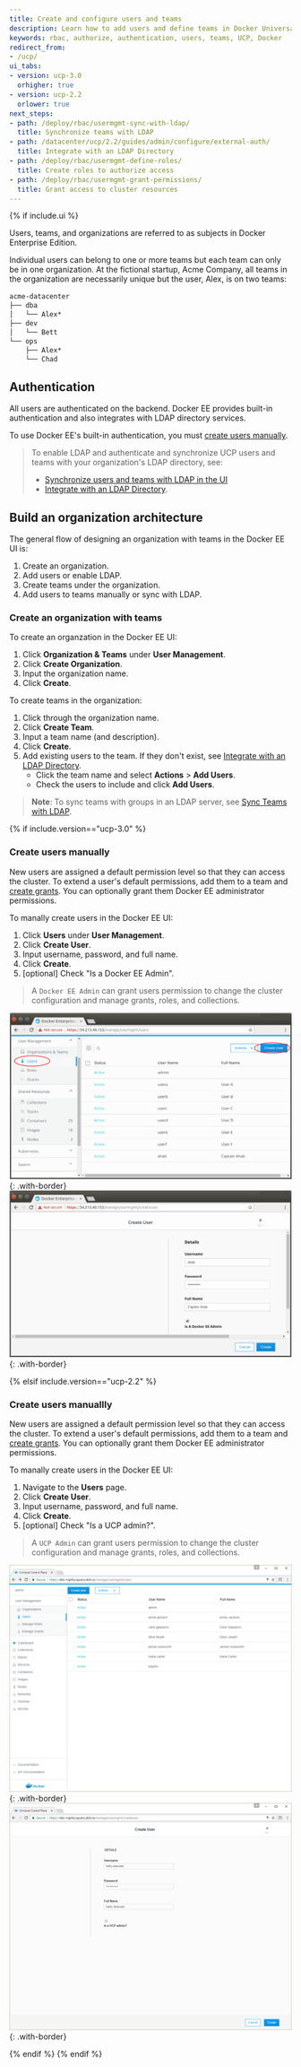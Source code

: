 ```yaml
---
title: Create and configure users and teams
description: Learn how to add users and define teams in Docker Universal Control Plane.
keywords: rbac, authorize, authentication, users, teams, UCP, Docker
redirect_from:
- /ucp/
ui_tabs:
- version: ucp-3.0
  orhigher: true
- version: ucp-2.2
  orlower: true
next_steps:
- path: /deploy/rbac/usermgmt-sync-with-ldap/
  title: Synchronize teams with LDAP
- path: /datacenter/ucp/2.2/guides/admin/configure/external-auth/
  title: Integrate with an LDAP Directory
- path: /deploy/rbac/usermgmt-define-roles/
  title: Create roles to authorize access
- path: /deploy/rbac/usermgmt-grant-permissions/
  title: Grant access to cluster resources
---
```


{% if include.ui %}

Users, teams, and organizations are referred to as subjects in Docker Enterprise
Edition.

Individual users can belong to one or more teams but each team can only be in
one organization. At the fictional startup, Acme Company, all teams in the
organization are necessarily unique but the user, Alex, is on two teams:

```
acme-datacenter
├── dba
│   └── Alex*
├── dev
│   └── Bett
└── ops
    ├── Alex*
    └── Chad
```

## Authentication

All users are authenticated on the backend. Docker EE provides built-in
authentication and also integrates with LDAP directory services.

To use Docker EE's built-in authentication, you must [create users manually](#Create-users-manually).

> To enable LDAP and authenticate and synchronize UCP users and teams with your
> organization's LDAP directory, see:
> - [Synchronize users and teams with LDAP in the UI](usermgmt-sync-with-ldap.md)
> - [Integrate with an LDAP Directory](/datacenter/ucp/2.2/guides/admin/configure/external-auth/index.md).

## Build an organization architecture

The general flow of designing an organization with teams in the Docker EE UI is:

1. Create an organization.
2. Add users or enable LDAP.
3. Create teams under the organization.
4. Add users to teams manually or sync with LDAP.

### Create an organization with teams

To create an organzation in the Docker EE UI:

1. Click **Organization & Teams** under **User Management**.
2. Click **Create Organization**.
3. Input the organization name.
4. Click **Create**.

To create teams in the organization:

1. Click through the organization name.
2. Click **Create Team**.
3. Input a team name (and description).
4. Click **Create**.
5. Add existing users to the team. If they don't exist, see [Integrate with an LDAP Directory](../../datacenter/ucp/2.2/guides/admin/configure/external-auth/index.md).
   - Click the team name and select **Actions** > **Add Users**.
   - Check the users to include and click **Add Users**.

> **Note**: To sync teams with groups in an LDAP server, see [Sync Teams with LDAP](./usermgmt-sync-with-ldap).


{% if include.version=="ucp-3.0" %}

### Create users manually

New users are assigned a default permission level so that they can access the
cluster. To extend a user's default permissions, add them to a team and [create grants](./usermgmt-grant-permissions/). You can optionally grant them Docker EE
administrator permissions.

To manally create users in the Docker EE UI:

1. Click **Users** under **User Management**.
2. Click **Create User**.
3. Input username, password, and full name.
4. Click **Create**.
5. [optional] Check "Is a Docker EE Admin".

> A `Docker EE Admin` can grant users permission to change the cluster
> configuration and manage grants, roles, and collections.

![](../images/ucp_usermgmt_users_create01.png){: .with-border}
![](../images/ucp_usermgmt_users_create02.png){: .with-border}


{% elsif include.version=="ucp-2.2" %}

### Create users manuallly

New users are assigned a default permission level so that they can access the
cluster. To extend a user's default permissions, add them to a team and [create grants](/deploy/rbac/usermgmt-grant-permissions/). You can optionally grant them Docker EE
administrator permissions.

To manally create users in the Docker EE UI:

1. Navigate to the **Users** page.
2. Click **Create User**.
3. Input username, password, and full name.
4. Click **Create**.
5. [optional] Check "Is a UCP admin?".

> A `UCP Admin` can grant users permission to change the cluster configuration
> and manage grants, roles, and collections.

![](../images/create-users-1.png){: .with-border}
![](../images/create-users-2.png){: .with-border}

{% endif %}
{% endif %}
